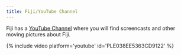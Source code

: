 ```yaml
---
title: Fiji/YouTube Channel
---
```


Fiji has a [YouTube Channel](http://www.youtube.com/user/fijichannel)
where you will find screencasts and other moving pictures about Fiji.

{% include video platform='youtube' id='PLE038EE5363CD9122' %}
